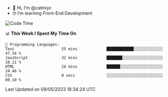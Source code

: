- 👋 Hi, I’m @catmiyc
- 🤓 I’m learning Front-End Development

<!---
catmiyc/catmiyc is a ✨ special ✨ repository because its `README.md` (this file) appears on your GitHub profile.
You can click the Preview link to take a look at your changes.
--->


<!--START_SECTION:waka-->
![Code Time](http://img.shields.io/badge/Code%20Time-167%20hrs%2023%20mins-blue)

📊 **This Week I Spent My Time On** 

```text
💬 Programming Languages: 
Text                     55 mins             ████████████░░░░░░░░░░░░░   47.34 % 
JavaScript               32 mins             ███████░░░░░░░░░░░░░░░░░░   28.11 % 
HTML                     28 mins             ██████░░░░░░░░░░░░░░░░░░░   24.46 % 
CSS                      0 secs              ░░░░░░░░░░░░░░░░░░░░░░░░░   00.10 % 
```


 Last Updated on 09/05/2023 18:34:24 UTC
<!--END_SECTION:waka-->

